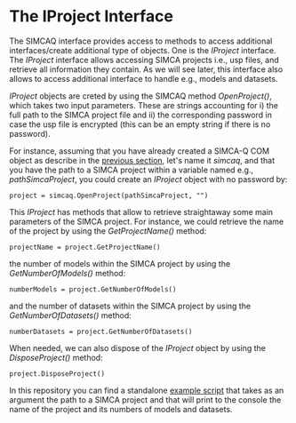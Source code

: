# The IProject Interface

The SIMCAQ interface provides access to methods to access additional interfaces/create additional type of objects. One is the *IProject* interface. The *IProject* interface allows accessing SIMCA projects i.e., usp files, and retrieve all information they contain. As we will see later, this interface also allows to access additional interface to handle e.g., models and datasets.

*IProject* objects are creted by using the SIMCAQ method *OpenProject()*, which takes two input parameters. These are strings accounting for i) the full path to the SIMCA project file and ii) the corresponding password in case the usp file is encrypted (this can be an empty string if there is no password).

For instance, assuming that you have already created a SIMCA-Q COM object as describe in the [previous section](), let's name it *simcaq*, and that you have the path to a SIMCA project within a variable named e.g., *pathSimcaProject*, you could create an *IProject* object with no password by:
```
project = simcaq.OpenProject(pathSimcaProject, "")
```

This *IProject* has methods that allow to retrieve straightaway some main parameters of the SIMCA project. For instance, we could retrieve the name of the project by using the *GetProjectName()* method:
```
projectName = project.GetProjectName() 
```

the number of models within the SIMCA project by using the *GetNumberOfModels()* method:
```
numberModels = project.GetNumberOfModels()
```

and the number of datasets within the SIMCA project by using the *GetNumberOfDatasets()* method:
```
numberDatasets = project.GetNumberOfDatasets()
```

When needed, we can also dispose of the *IProject* object by using the *DisposeProject()* method:
```
project.DisposeProject()
```

In this repository you can find a standalone [example script](ExploreProjectInterface.py) that takes as an argument the path to a SIMCA project and that will print to the console the name of the project and its numbers of models and datasets.

